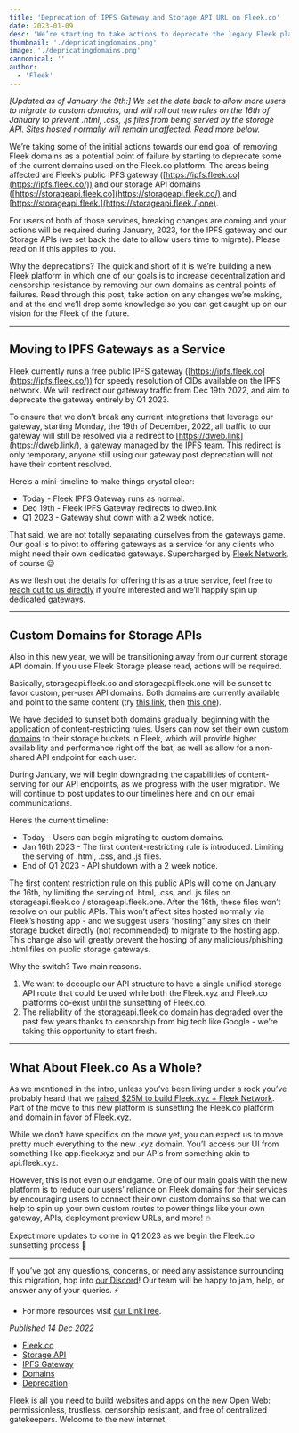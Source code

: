 ```yaml
---
title: 'Deprecation of IPFS Gateway and Storage API URL on Fleek.co'
date: 2023-01-09
desc: 'We’re starting to take actions to deprecate the legacy Fleek platform (Fleek.co), starting with our IPFS Gateway + Storage API domains.'
thumbnail: './depricatingdomains.png'
image: './depricatingdomains.png'
cannonical: ''
author:
  - 'Fleek'
---
```


_[Updated as of January the 9th:]_ _We set the date back to allow more users to migrate to custom domains, and will roll out new rules on the 16th of January to prevent .html, .css, .js files from being served by the storage API. Sites hosted normally will remain unaffected. Read more below._

We’re taking some of the initial actions towards our end goal of removing Fleek domains as a potential point of failure by starting to deprecate some of the current domains used on the Fleek.co platform. The areas being affected are Fleek’s public IPFS gateway ([https://ipfs.fleek.co](https://ipfs.fleek.co/)) and our storage API domains ([https://storageapi.fleek.co](https://storageapi.fleek.co/) and [https://storageapi.fleek.](https://storageapi.fleek./)one).

For users of both of those services, breaking changes are coming and your actions will be required during January, 2023, for the IPFS gateway and our Storage APIs (we set back the date to allow users time to migrate). Please read on if this applies to you.

Why the deprecations? The quick and short of it is we’re building a new Fleek platform in which one of our goals is to increase decentralization and censorship resistance by removing our own domains as central points of failures. Read through this post, take action on any changes we’re making, and at the end we’ll drop some knowledge so you can get caught up on our vision for the Fleek of the future.

---

## Moving to IPFS Gateways as a Service

Fleek currently runs a free public IPFS gateway ([https://ipfs.fleek.co](https://ipfs.fleek.co/)) for speedy resolution of CIDs available on the IPFS network. We will redirect our gateway traffic from Dec 19th 2022, and aim to deprecate the gateway entirely by Q1 2023.

To ensure that we don’t break any current integrations that leverage our gateway, starting Monday, the 19th of December, 2022, all traffic to our gateway will still be resolved via a redirect to [https://dweb.link](https://dweb.link/), a gateway managed by the IPFS team. This redirect is only temporary, anyone still using our gateway post deprecation will not have their content resolved.

Here’s a mini-timeline to make things crystal clear:

- Today - Fleek IPFS Gateway runs as normal.
- Dec 19th - Fleek IPFS Gateway redirects to dweb.link
- Q1 2023 - Gateway shut down with a 2 week notice.

That said, we are not totally separating ourselves from the gateways game. Our goal is to pivot to offering gateways as a service for any clients who might need their own dedicated gateways. Supercharged by [Fleek Network](https://fleek.network/), of course 😉

As we flesh out the details for offering this as a true service, feel free to [reach out to us directly](https://discord.gg/fleek) if you’re interested and we’ll happily spin up dedicated gateways.

---

## Custom Domains for Storage APIs

Also in this new year, we will be transitioning away from our current storage API domain. If you use Fleek Storage please read, actions will be required.

Basically, storageapi.fleek.co and storageapi.fleek.one will be sunset to favor custom, per-user API domains. Both domains are currently available and point to the same content (try [this link](https://storageapi.fleek.co/fleek-team-bucket/Blogs/fleek-ahb.jpeg), then [this one](https://storageapi.fleek.one/fleek-team-bucket/Blogs/fleek-ahb.jpeg)).

We have decided to sunset both domains gradually, beginning with the application of content-restricting rules. Users can now set their own [custom domains](https://blog.fleek.co/posts/fleek-co-how-to-add-custom-storage-domains) to their storage buckets in Fleek, which will provide higher availability and performance right off the bat, as well as allow for a non-shared API endpoint for each user.

During January, we will begin downgrading the capabilities of content-serving for our API endpoints, as we progress with the user migration. We will continue to post updates to our timelines here and on our email communications.

Here’s the current timeline:

- Today - Users can begin migrating to custom domains.
- Jan 16th 2023 - The first content-restricting rule is introduced. Limiting the serving of .html, .css, and .js files.
- End of Q1 2023 - API shutdown with a 2 week notice.

The first content restriction rule on this public APIs will come on January the 16th, by limiting the serving of .html, .css, and .js files on storageapi.fleek.co / storageapi.fleek.one. After the 16th, these files won’t resolve on our public APIs. This won’t affect sites hosted normally via Fleek’s hosting app - and we suggest users “hosting” any sites on their storage bucket directly (not recommended) to migrate to the hosting app. This change also will greatly prevent the hosting of any malicious/phishing .html files on public storage gateways.

Why the switch? Two main reasons.

1. We want to decouple our API structure to have a single unified storage API route that could be used while both the Fleek.xyz and Fleek.co platforms co-exist until the sunsetting of Fleek.co.
2. The reliability of the storageapi.fleek.co domain has degraded over the past few years thanks to censorship from big tech like Google - we’re taking this opportunity to start fresh.

---

## What About Fleek.co As a Whole?

As we mentioned in the intro, unless you’ve been living under a rock you’ve probably heard that we [raised $25M to build Fleek.xyz + Fleek Network](/blog/announcements/introducing-fleek-network-and-fleek-xyz/). Part of the move to this new platform is sunsetting the Fleek.co platform and domain in favor of Fleek.xyz.

While we don’t have specifics on the move yet, you can expect us to move pretty much everything to the new .xyz domain. You’ll access our UI from something like app.fleek.xyz and our APIs from something akin to api.fleek.xyz.

However, this is not even our endgame. One of our main goals with the new platform is to reduce our users’ reliance on Fleek domains for their services by encouraging users to connect their own custom domains so that we can help to spin up your own custom routes to power things like your own gateway, APIs, deployment preview URLs, and more! 🔥

Expect more updates to come in Q1 2023 as we begin the Fleek.co sunsetting process 🤙

---

If you’ve got any questions, concerns, or need any assistance surrounding this migration, hop into [our Discord](https://discord.gg/fleek)! Our team will be happy to jam, help, or answer any of your queries. ⚡️

- For more resources visit [our LinkTree](https://linktr.ee/fleek).

_Published 14 Dec 2022_

- [Fleek.co](https://blog.fleek.co/tag/fleek-co/)
- [Storage API](https://blog.fleek.co/tag/storage-api/)
- [IPFS Gateway](https://blog.fleek.co/tag/ipfs-gateway/)
- [Domains](https://blog.fleek.co/tag/domains/)
- [Deprecation](https://blog.fleek.co/tag/deprecation/)

Fleek is all you need to build websites and apps on the new Open Web: permissionless, trustless, censorship resistant, and free of centralized gatekeepers. Welcome to the new internet.
